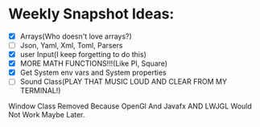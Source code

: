 # Weekly Snapshot Ideas:
- [x] Arrays(Who doesn't love arrays?)
- [ ] Json, Yaml, Xml, Toml, Parsers
- [x] user Input(I keep forgetting to do this)
- [x] MORE MATH FUNCTIONS!!!(Like PI, Square)
- [x] Get System env vars and System properties
- [ ] Sound Class(PLAY THAT MUSIC LOUD AND CLEAR FROM MY TERMINAL!)

Window Class Removed Because OpenGl And Javafx AND LWJGL Would Not Work Maybe Later.

